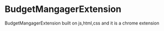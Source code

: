 # BudgetMangagerExtension
BudgetMangagerExtension built on js,html,css and it is a chrome extension
